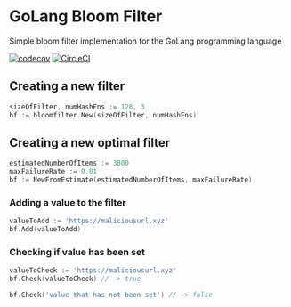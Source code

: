 # GoLang Bloom Filter 
Simple bloom filter implementation for the GoLang programming language  

[![codecov](https://codecov.io/gh/scottjr632/go-bloom-filter/branch/master/graph/badge.svg)](https://codecov.io/gh/scottjr632/go-bloom-filter) [![CircleCI](https://circleci.com/gh/scottjr632/go-bloom-filter.svg?style=svg)](https://circleci.com/gh/scottjr632/go-bloom-filter)  

## Creating a new filter
```go
sizeOfFilter, numHashFns := 128, 3
bf := bloomfilter.New(sizeOfFilter, numHashFns)
```

## Creating a new optimal filter 
```go
estimatedNumberOfItems := 3000
maxFailureRate := 0.01
bf := NewFromEstimate(estimatedNumberOfItems, maxFailureRate)
```

### Adding a value to the filter
```go
valueToAdd := 'https://maliciousurl.xyz'
bf.Add(valueToAdd)
```

### Checking if value has been set
```go
valueToCheck := 'https://maliciousurl.xyz'
bf.Check(valueToCheck) // -> true

bf.Check('value that has not been set') // -> false
```
